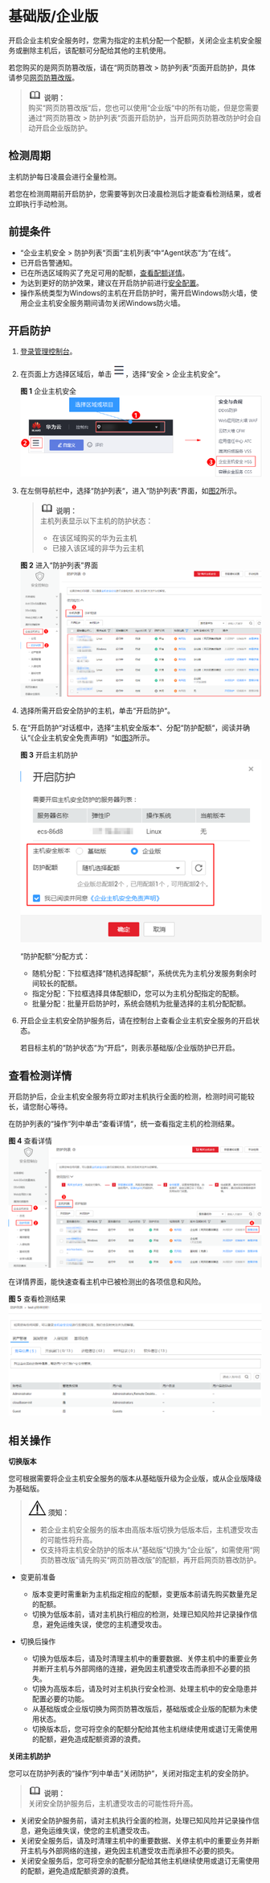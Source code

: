 # 基础版/企业版<a name="hss_01_0230"></a>

开启企业主机安全服务时，您需为指定的主机分配一个配额，关闭企业主机安全服务或删除主机后，该配额可分配给其他的主机使用。

若您购买的是网页防篡改版，请在“网页防篡改  \>  防护列表“页面开启防护，具体请参见[网页防篡改版](网页防篡改版.md)。

>![](public_sys-resources/icon-note.gif) **说明：**   
>购买“网页防篡改版“后，您也可以使用“企业版“中的所有功能，但是您需要通过“网页防篡改  \>  防护列表“页面开启防护，当开启网页防篡改防护时会自动开启企业版防护。  

## 检测周期<a name="section1791462515136"></a>

主机防护每日凌晨会进行全量检测。

若您在检测周期前开启防护，您需要等到次日凌晨检测后才能查看检测结果，或者立即执行手动检测。

## 前提条件<a name="section2256777914731"></a>

-   “企业主机安全  \>  防护列表“页面“主机列表“中“Agent状态“为“在线“。
-   已开启告警通知。
-   已在所选区域购买了充足可用的配额，[查看配额详情](https://support.huaweicloud.com/hss_faq/hss_01_0156.html#section0)。
-   为达到更好的防护效果，建议在开启防护前进行[安全配置](https://support.huaweicloud.com/usermanual-hss/hss_01_0051.html)。
-   操作系统类型为Windows的主机在开启防护时，需开启Windows防火墙，使用企业主机安全服务期间请勿关闭Windows防火墙。

## 开启防护<a name="section570311385210"></a>

1.  [登录管理控制台](https://console.huaweicloud.com)。
2.  在页面上方选择区域后，单击![](figures/icon-servicelist.png)，选择“安全  \>  企业主机安全“。

    **图 1**  企业主机安全<a name="hss_01_0229_fig1271516227232"></a>  
    ![](figures/企业主机安全.png "企业主机安全")

3.  在左侧导航栏中，选择“防护列表“，进入“防护列表“界面，如[图2](#fig4214155420111)所示。

    >![](public_sys-resources/icon-note.gif) **说明：**   
    >主机列表显示以下主机的防护状态：  
    >-   在该区域购买的华为云主机  
    >-   已接入该区域的非华为云主机  

    **图 2**  进入“防护列表”界面<a name="fig4214155420111"></a>  
    ![](figures/进入-防护列表-界面.png "进入-防护列表-界面")

4.  选择所需开启安全防护的主机，单击“开启防护“。
5.  在“开启防护“对话框中，选择“主机安全版本“、分配“防护配额“，阅读并确认“《企业主机安全免责声明》“如[图3](#fig1866892295111)所示。

    **图 3**  开启主机防护<a name="fig1866892295111"></a>  
    ![](figures/开启主机防护.png "开启主机防护")

    “防护配额“分配方式：

    -   随机分配：下拉框选择“随机选择配额“，系统优先为主机分发服务剩余时间较长的配额。
    -   指定分配：下拉框选择具体配额ID，您可以为主机分配指定的配额。
    -   批量分配：批量开启防护时，系统会随机为批量选择的主机分配配额。

6.  开启企业主机安全防护服务后，请在控制台上查看企业主机安全服务的开启状态。

    若目标主机的“防护状态“为“开启“，则表示基础版/企业版防护已开启。


## 查看检测详情<a name="section174914654610"></a>

开启防护后，企业主机安全服务将立即对主机执行全面的检测，检测时间可能较长，请您耐心等待。

在防护列表的“操作“列中单击“查看详情“，统一查看指定主机的检测结果。

**图 4**  查看详情<a name="fig15191163324115"></a>  
![](figures/查看详情.png "查看详情")

在详情界面，能快速查看主机中已被检测出的各项信息和风险。

**图 5**  查看检测结果<a name="fig1287512514388"></a>  
![](figures/查看检测结果.png "查看检测结果")

## 相关操作<a name="section88524719456"></a>

**切换版本**

您可根据需要将企业主机安全服务的版本从基础版升级为企业版，或从企业版降级为基础版。

>![](public_sys-resources/icon-notice.gif) **须知：**   
>-   若企业主机安全服务的版本由高版本版切换为低版本后，主机遭受攻击的可能性将升高。  
>-   仅支持将主机安全防护的版本从“基础版”切换为“企业版”，如需使用“网页防篡改版”请先购买“网页防篡改版”的配额，再开启网页防篡改防护。  

-   变更前准备
    -   版本变更时需重新为主机指定相应的配额，变更版本前请先购买数量充足的配额。
    -   切换为低版本前，请对主机执行相应的检测，处理已知风险并记录操作信息，避免运维失误，使您的主机遭受攻击。

-   切换后操作
    -   切换为低版本后，请及时清理主机中的重要数据、关停主机中的重要业务并断开主机与外部网络的连接，避免因主机遭受攻击而承担不必要的损失。
    -   切换为高版本后，请及时对主机执行安全检测、处理主机中的安全隐患并配置必要的功能。
    -   从基础版或企业版切换为网页防篡改版后，基础版或企业版的配额为未使用状态。
    -   切换版本后，您可将空余的配额分配给其他主机继续使用或退订无需使用的配额，避免造成配额资源的浪费。


**关闭主机防护**

您可以在防护列表的“操作“列中单击“关闭防护“，关闭对指定主机的安全防护。

>![](public_sys-resources/icon-note.gif) **说明：**   
>关闭安全防护服务后，主机遭受攻击的可能性将升高。  

-   关闭安全防护服务前，请对主机执行全面的检测，处理已知风险并记录操作信息，避免运维失误，使您的主机遭受攻击。
-   关闭安全服务后，请及时清理主机中的重要数据、关停主机中的重要业务并断开主机与外部网络的连接，避免因主机遭受攻击而承担不必要的损失。
-   关闭安全服务后，您可将空余的配额分配给其他主机继续使用或退订无需使用的配额，避免造成配额资源的浪费。

